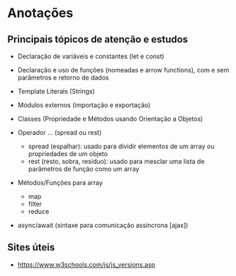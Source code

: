 # Anotações

## Principais tópicos de atenção e estudos

- Declaração de variáveis e constantes (let e const)
- Declaração e uso de funções (nomeadas e arrow functions), com e sem parâmetros e retorno de dados
- Template Literals (Strings)
- Módulos externos (importação e exportação)
- Classes (Propriedade e Métodos usando Orientação a Objetos)
- Operador ... (spread ou rest)
    - spread (espalhar): usado para dividir elementos de um array ou propriedades de um objeto
    - rest (resto, sobra, resíduo): usado para mesclar uma lista de parâmetros de função como um array

- Métodos/Funções para array
    - map
    - filter
    - reduce
- async/await (sintaxe para comunicação assíncrona [ajax])



## Sites úteis
- https://www.w3schools.com/js/js_versions.asp
